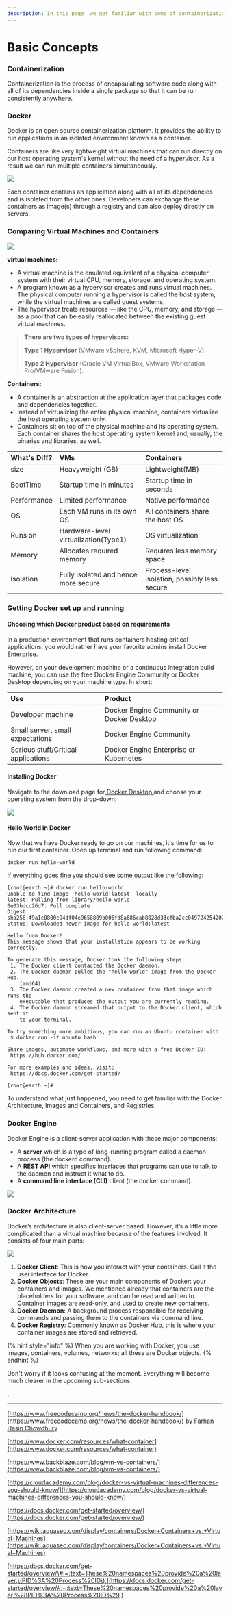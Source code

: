 ```yaml
---
description: In this page  we get familiar with some of containerization core concepts
---
```


# Basic Concepts

### Containerization

Containerization is the process of encapsulating software code along with all of its dependencies inside a single package so that it can be run consistently anywhere.

### Docker

Docker is an open source containerization platform. It provides the ability to run applications in an isolated environment known as a container.

Containers are like very lightweight virtual machines that can run directly on our host operating system's kernel without the need of a hypervisor. As a result we can run multiple containers simultaneously.

![](.gitbook/assets/container-what-is-container.jpg)

Each container contains an application along with all of its dependencies and is isolated from the other ones. Developers can exchange these containers as image\(s\) through a registry and can also deploy directly on servers.

### Comparing Virtual Machines and Containers

![](.gitbook/assets/container-vm-container.jpg)

**virtual machines:**

* A virtual machine is the emulated equivalent of a physical computer system with their virtual CPU, memory, storage, and operating system.
* A program known as a hypervisor creates and runs virtual machines. The physical computer running a hypervisor is called the host system, while the virtual machines are called guest systems.
* The hypervisor treats resources — like the CPU, memory, and storage — as a pool that can be easily reallocated between the existing guest virtual machines.

> **There are two types of hypervisors:**
>
> **Type 1 Hypervisor** \(VMware vSphere, KVM, Microsoft Hyper-V\). 
>
> **Type 2 Hypervisor** \(Oracle VM VirtualBox, VMware Workstation Pro/VMware Fusion\).

**Containers:**

* A container is an abstraction at the application layer that packages code and dependencies together. 
* Instead of virtualizing the entire physical machine, containers virtualize the host operating system only.
* Containers sit on top of the physical machine and its operating system. Each container shares the host operating system kernel and, usually, the binaries and libraries, as well.

| What's Diff? | VMs | Containers |
| :--- | :--- | :--- |
| size | Heavyweight \(GB\) | Lightweight\(MB\) |
| BootTime | Startup time in minutes | Startup time in seconds |
| Performance | Limited performance | Native performance |
| OS | Each VM runs in its own OS | All containers share the host OS |
| Runs on | Hardware-level virtualization\(Type1\) | OS virtualization |
| Memory | Allocates required memory | Requires less memory space |
| Isolation | Fully isolated and hence more secure | Process-level isolation, possibly less secure |

### Getting Docker set up and running

#### Choosing which Docker product based on requirements

In a production environment that runs containers hosting critical applications, you would rather have your favorite admins install Docker Enterprise.

However, on your development machine or a continuous integration build machine, you can use the free Docker Engine Community or Docker Desktop depending on your machine type. In short:

| Use | Product |
| :--- | :--- |
| Developer machine | Docker Engine Community or Docker Desktop |
| Small server, small expectations | Docker Engine Community |
| Serious stuff/Critical applications | Docker Engine Enterprise or Kubernetes |

#### Installing Docker

Navigate to the download page for[ Docker Desktop ](https://www.docker.com/products/docker-desktop)and choose your operating system from the drop-down:

![](.gitbook/assets/container-docker-installation.jpg)

#### 

#### Hello World in Docker

Now that we have Docker ready to go on our machines, it's time for us to run our first container. Open up terminal and run following command:

```text
docker run hello-world
```

If everything goes fine you should see some output like the following:

```text
[root@earth ~]# docker run hello-world
Unable to find image 'hello-world:latest' locally
latest: Pulling from library/hello-world
0e03bdcc26d7: Pull complete 
Digest: sha256:49a1c8800c94df04e9658809b006fd8a686cab8028d33cfba2cc049724254202
Status: Downloaded newer image for hello-world:latest

Hello from Docker!
This message shows that your installation appears to be working correctly.

To generate this message, Docker took the following steps:
 1. The Docker client contacted the Docker daemon.
 2. The Docker daemon pulled the "hello-world" image from the Docker Hub.
    (amd64)
 3. The Docker daemon created a new container from that image which runs the
    executable that produces the output you are currently reading.
 4. The Docker daemon streamed that output to the Docker client, which sent it
    to your terminal.

To try something more ambitious, you can run an Ubuntu container with:
 $ docker run -it ubuntu bash

Share images, automate workflows, and more with a free Docker ID:
 https://hub.docker.com/

For more examples and ideas, visit:
 https://docs.docker.com/get-started/

[root@earth ~]# 
```

To understand what just happened, you need to get familiar with the Docker Architecture, Images and Containers, and Registries.

### Docker Engine

Docker Engine is a client-server application with these major components:

* A **server** which is a type of long-running program called a daemon process \(the dockerd command\).
* A **REST API** which specifies interfaces that programs can use to talk to the daemon and instruct it what to do.
* A **command line interface \(CLI\)** client \(the docker command\).

![](.gitbook/assets/container-docker-engine.jpg)

### Docker Architecture

Docker’s architecture is also client-server based. However, it’s a little more complicated than a virtual machine because of the features involved. It consists of four main parts:

![](.gitbook/assets/container-docker-arch.jpg)

1. **Docker Client**: This is how you interact with your containers. Call it the user interface for Docker.
2. **Docker Objects**: These are your main components of Docker: your containers and images. We mentioned already that containers are the placeholders for your software, and can be read and written to. Container images are read-only, and used to create new containers.
3. **Docker Daemon**: A background process responsible for receiving commands and passing them to the containers via command line.
4. **Docker Registry**: Commonly known as Docker Hub, this is where your container images are stored and retrieved.

{% hint style="info" %}
When you are working with Docker, you use images, containers, volumes, networks; all these are Docker objects.
{% endhint %}

Don't worry if it looks confusing at the moment. Everything will become much clearer in the upcoming sub-sections.

.

--------

[https://www.freecodecamp.org/news/the-docker-handbook/](https://www.freecodecamp.org/news/the-docker-handbook/) by [Farhan Hasin Chowdhury](https://www.freecodecamp.org/news/author/farhanhasin/)

[https://www.docker.com/resources/what-container](https://www.docker.com/resources/what-container)

[https://www.backblaze.com/blog/vm-vs-containers/](https://www.backblaze.com/blog/vm-vs-containers/)

[https://cloudacademy.com/blog/docker-vs-virtual-machines-differences-you-should-know/](https://cloudacademy.com/blog/docker-vs-virtual-machines-differences-you-should-know/)

[https://docs.docker.com/get-started/overview/](https://docs.docker.com/get-started/overview/)

[https://wiki.aquasec.com/display/containers/Docker+Containers+vs.+Virtual+Machines](https://wiki.aquasec.com/display/containers/Docker+Containers+vs.+Virtual+Machines)

[https://docs.docker.com/get-started/overview/\#:~:text=These%20namespaces%20provide%20a%20layer,\(PID%3A%20Process%20ID\).](https://docs.docker.com/get-started/overview/#:~:text=These%20namespaces%20provide%20a%20layer,%28PID%3A%20Process%20ID%29.)

.



